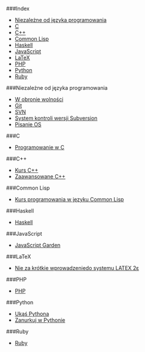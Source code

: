 ###Index
* [Niezależne od języka programowania](#niezale%C5%BCne-od-j%C4%99zyka-programowania)
* [C](#c)
* [C++](#c-1)
* [Common Lisp](#common-lisp)
* [Haskell](#haskell)
* [JavaScript](#javascript)
* [LaTeX](#latex)
* [PHP](#php)
* [Python](#python)
* [Ruby](#ruby)

###Niezależne od języka programowania

* [W obronie wolności](http://stallman.helion.pl)
* [Git](http://pl.wikibooks.org/wiki/Git)
* [SVN](http://pl.wikibooks.org/wiki/Subversion)
* [System kontroli wersji Subversion](http://svnbook.opensys.pl)
* [Pisanie OS](http://pl.wikibooks.org/wiki/Pisanie_OS)

###C

* [Programowanie w C](http://upload.wikimedia.org/wikibooks/pl/6/6a/C.pdf)

###C++

* [Kurs C++](http://cpp0x.pl/kursy/Kurs-C++/1)
* [Zaawansowane C++](http://wazniak.mimuw.edu.pl/index.php?title=Zaawansowane_CPP)

###Common Lisp

* [Kurs programowania w języku Common Lisp](http://jcubic.pl/lisp_tutorial.php)

###Haskell

* [Haskell](http://pl.wikibooks.org/wiki/Haskell)

###JavaScript

* [JavaScript Garden](http://bonsaiden.github.io/JavaScript-Garden/pl)

###LaTeX

* [Nie za krótkie wprowadzeniedo systemu LATEX 2ε](http://www.ctan.org/tex-archive/info/lshort/polish)

###PHP

* [PHP](http://pl.wikibooks.org/wiki/PHP)

###Python

* [Ukąś Pythona](http://python.edu.pl/byteofpython/index.html)
* [Zanurkuj w Pythonie](http://pl.wikibooks.org/wiki/Zanurkuj_w_Pythonie)

###Ruby

* [Ruby](http://pl.wikibooks.org/wiki/Ruby)
